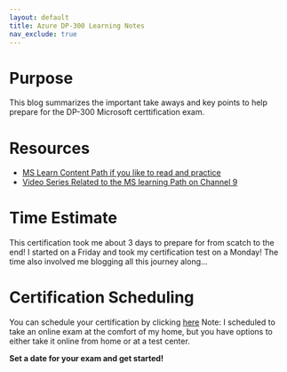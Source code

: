 ```yaml
---
layout: default
title: Azure DP-300 Learning Notes
nav_exclude: true
---
```


# __Purpose__

This blog summarizes the important take aways and key points to help prepare for the DP-300 Microsoft certtification exam. 

# __Resources__

* [MS Learn Content Path if you like to read and practice](https://docs.microsoft.com/en-us/learn/certifications/exams/dp-300)
* [Video Series Related to the MS learning Path on Channel 9](https://www.youtube.com/playlist?list=PLlrxD0HtieHi5c9-i_Dnxw9vxBY-TqaeN)

# __Time Estimate__

This certification took me about 3 days to prepare for from scatch to the end! I started on a Friday and took my certification test on a Monday! The time also involved 
me blogging all this journey along...

# __Certification Scheduling__

You can schedule your certification by clicking [here](https://examregistration.microsoft.com/?whr=uri:MicrosoftAccount&locale=en-us&examcode=DP-300&examname=Exam%20DP-300:%20Administering%20Relational%20Databases%20on%20Microsoft%20Azure&returnToLearningUrl=https%3A%2F%2Fdocs.microsoft.com%2Flearn%2Fcertifications%2Fexams%2Fdp-300#userlegalprofile/)
Note: I scheduled to take an online exam at the comfort of my home, but you have options to either take it online from home or at a test center.

__Set a date for your exam and get started!__

